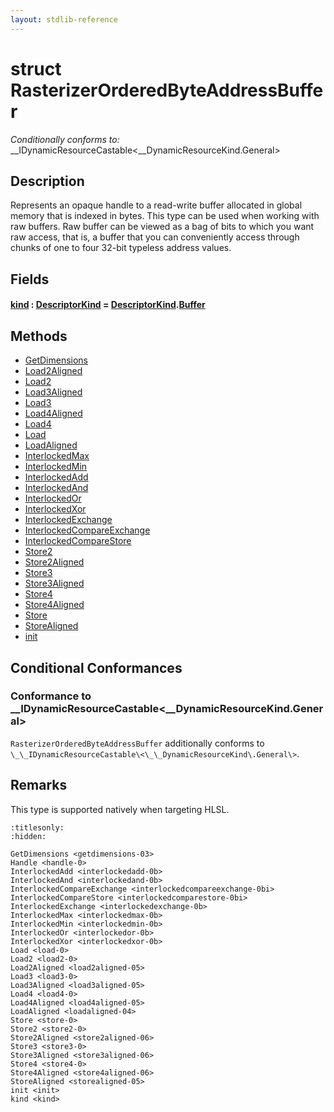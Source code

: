 ```yaml
---
layout: stdlib-reference
---
```


# struct RasterizerOrderedByteAddressBuffer

*Conditionally conforms to:* \_\_IDynamicResourceCastable\<\_\_DynamicResourceKind\.General\>

## Description

Represents an opaque handle to a read-write buffer allocated in global memory that is indexed in bytes.
This type can be used when working with raw buffers. Raw buffer can be viewed as a bag of bits to
which you want raw access, that is, a buffer that you can conveniently access through chunks of one to
four 32-bit typeless address values.

## Fields

####  <a id="decl-kind"></a>[kind]() : [DescriptorKind](../types/descriptorkind-0a/index) = [DescriptorKind](../types/descriptorkind-0a/index)\.[Buffer](../types/descriptorkind-0a/index#decl-Buffer)

## Methods

* [GetDimensions](../getdimensions-03)
* [Load2Aligned](../load2aligned-05)
* [Load2](../load2-0)
* [Load3Aligned](../load3aligned-05)
* [Load3](../load3-0)
* [Load4Aligned](../load4aligned-05)
* [Load4](../load4-0)
* [Load](../load-0)
* [LoadAligned](../loadaligned-04)
* [InterlockedMax](../interlockedmax-0b)
* [InterlockedMin](../interlockedmin-0b)
* [InterlockedAdd](../interlockedadd-0b)
* [InterlockedAnd](../interlockedand-0b)
* [InterlockedOr](../interlockedor-0b)
* [InterlockedXor](../interlockedxor-0b)
* [InterlockedExchange](../interlockedexchange-0b)
* [InterlockedCompareExchange](../interlockedcompareexchange-0bi)
* [InterlockedCompareStore](../interlockedcomparestore-0bi)
* [Store2](../store2-0)
* [Store2Aligned](../store2aligned-06)
* [Store3](../store3-0)
* [Store3Aligned](../store3aligned-06)
* [Store4](../store4-0)
* [Store4Aligned](../store4aligned-06)
* [Store](../store-0)
* [StoreAligned](../storealigned-05)
* [init](../init)

## Conditional Conformances

### Conformance to \_\_IDynamicResourceCastable\<\_\_DynamicResourceKind\.General\>
`RasterizerOrderedByteAddressBuffer` additionally conforms to `\_\_IDynamicResourceCastable\<\_\_DynamicResourceKind\.General\>`.
## Remarks


This type is supported natively when targeting HLSL.



```{toctree}
:titlesonly:
:hidden:

GetDimensions <getdimensions-03>
Handle <handle-0>
InterlockedAdd <interlockedadd-0b>
InterlockedAnd <interlockedand-0b>
InterlockedCompareExchange <interlockedcompareexchange-0bi>
InterlockedCompareStore <interlockedcomparestore-0bi>
InterlockedExchange <interlockedexchange-0b>
InterlockedMax <interlockedmax-0b>
InterlockedMin <interlockedmin-0b>
InterlockedOr <interlockedor-0b>
InterlockedXor <interlockedxor-0b>
Load <load-0>
Load2 <load2-0>
Load2Aligned <load2aligned-05>
Load3 <load3-0>
Load3Aligned <load3aligned-05>
Load4 <load4-0>
Load4Aligned <load4aligned-05>
LoadAligned <loadaligned-04>
Store <store-0>
Store2 <store2-0>
Store2Aligned <store2aligned-06>
Store3 <store3-0>
Store3Aligned <store3aligned-06>
Store4 <store4-0>
Store4Aligned <store4aligned-06>
StoreAligned <storealigned-05>
init <init>
kind <kind>
```
